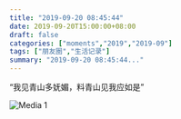 ```yaml
---
title: "2019-09-20 08:45:44"
date: 2019-09-20T15:00:00+08:00
draft: false
categories: ["moments","2019","2019-09"]
tags: ["朋友圈","生活记录"]
summary: "2019-09-20 08:45:44..."
---
```


“我见青山多妩媚，料青山见我应如是”

![Media 1](/Moments/photos/2019-09-20/201909200845440.jpg)

